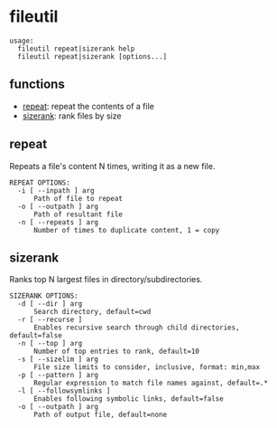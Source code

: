 # fileutil

```
usage:
  fileutil repeat|sizerank help
  fileutil repeat|sizerank [options...]
```

## functions
- [repeat](#repeat): repeat the contents of a file
- [sizerank](#sizerank): rank files by size

## repeat

Repeats a file's content N times, writing it as a new file.

```
REPEAT OPTIONS:
  -i [ --inpath ] arg
      Path of file to repeat
  -o [ --outpath ] arg
      Path of resultant file
  -n [ --repeats ] arg
      Number of times to duplicate content, 1 = copy
```

## sizerank

Ranks top N largest files in directory/subdirectories.

```
SIZERANK OPTIONS:
  -d [ --dir ] arg
      Search directory, default=cwd
  -r [ --recurse ]
      Enables recursive search through child directories, default=false
  -n [ --top ] arg
      Number of top entries to rank, default=10
  -s [ --sizelim ] arg
      File size limits to consider, inclusive, format: min,max
  -p [ --pattern ] arg
      Regular expression to match file names against, default=.*
  -l [ --followsymlinks ]
      Enables following symbolic links, default=false
  -o [ --outpath ] arg
      Path of output file, default=none
```
